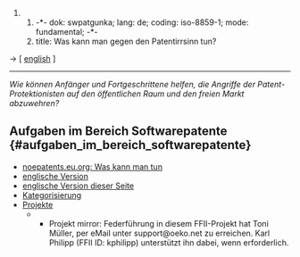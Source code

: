 1.  1.  -\*- dok: swpatgunka; lang: de; coding: iso-8859-1; mode:
        fundamental; -\*-
    2.  title: Was kann man gegen den Patentirrsinn tun?

-\> \[ [ english](SwpatgunkaEn "wikilink") \]

------------------------------------------------------------------------

*Wie können Anfänger und Fortgeschrittene helfen, die Angriffe der
Patent-Protektionisten auf den öffentlichen Raum und den freien Markt
abzuwehren?*

## Aufgaben im Bereich Softwarepatente {#aufgaben_im_bereich_softwarepatente}

-   [noepatents.eu.org: Was kann man
    tun](http://noepatents.eu.org/index.php/NEIN_zu_Softwarepatenten "wikilink")
-   [englische Version](http://noepatents.eu.org/ "wikilink")
-   [ englische Version dieser Seite](SwpatgunkaEn "wikilink")
-   [ Kategorisierung](FFIISupportEn "wikilink")
-   [ Projekte](FfiiprojEn "wikilink")
    -   -   Projekt mirror: Federführung in diesem FFII-Projekt hat Toni
            Müller, per eMail unter support\@oeko.net zu erreichen. Karl
            Philipp (FFII ID: kphilipp) unterstützt ihn dabei, wenn
            erforderlich.
